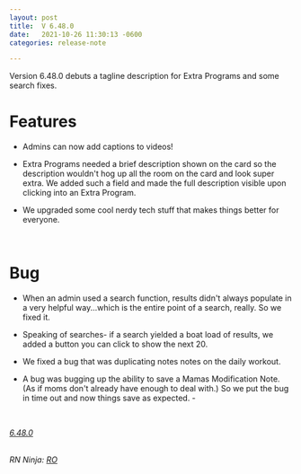 ```yaml
---
layout: post
title:  V 6.48.0
date:   2021-10-26 11:30:13 -0600
categories: release-note

---
```

Version 6.48.0 debuts a tagline description for Extra Programs and some search fixes. 

# Features
 
- Admins can now add captions to videos! 

- Extra Programs needed a brief description shown on the card so the description wouldn't hog up all the room on the card and look super extra. We added such a field and made the full description visible upon clicking into an Extra Program.

- We upgraded some cool nerdy tech stuff that makes things better for everyone. 


<br/>

# Bug

- When an admin used a search function, results didn't always populate in a very helpful way...which is the entire point of a search, really. So we fixed it. 

- Speaking of searches- if a search yielded a boat load of results, we added a button you can click to show the next 20.

- We fixed a bug that was duplicating notes notes on the daily workout. 

- A bug was bugging up the ability to save a Mamas Modification Note. (As if moms don't already have enough to deal with.) So we put the bug in time out and now things save as expected. - 

<br/>


*[6.48.0](https://github.com/streetparking/my-streetparking/releases/tag/v6.48.0)*
<br/>
<br/>

_RN Ninja: [RO](https://github.com/robyanna)_
 
 
 